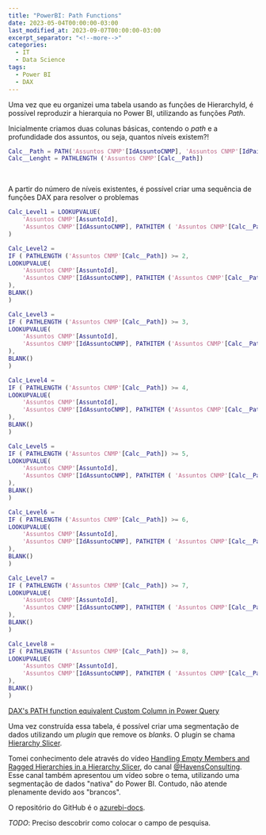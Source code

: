 ```yaml
---
title: "PowerBI: Path Functions"
date: 2023-05-04T00:00:00-03:00
last_modified_at: 2023-09-07T00:00:00-03:00
excerpt_separator: "<!--more-->"
categories:
  - IT
  - Data Science
tags:
  - Power BI
  - DAX
---
```


Uma vez que eu organizei uma tabela usando as funções de HierarchyId, é possível reproduzir a hierarquia no Power BI, utilizando as funções _Path_.

Inicialmente criamos duas colunas básicas, contendo o _path_ e a profundidade dos assuntos, ou seja, quantos níveis existem?!

```m
Calc__Path = PATH('Assuntos CNMP'[IdAssuntoCNMP], 'Assuntos CNMP'[IdPaiCNMP])
Calc__Lenght = PATHLENGTH ('Assuntos CNMP'[Calc__Path])
```

<br>

A partir do número de níveis existentes, é possível criar uma sequência de funções DAX para resolver o problemas

```m
Calc_Level1 = LOOKUPVALUE(
    'Assuntos CNMP'[AssuntoId],
    'Assuntos CNMP'[IdAssuntoCNMP], PATHITEM ( 'Assuntos CNMP'[Calc__Path], 1, INTEGER )
)

Calc_Level2 =
IF ( PATHLENGTH ('Assuntos CNMP'[Calc__Path]) >= 2,
LOOKUPVALUE(
    'Assuntos CNMP'[AssuntoId],
    'Assuntos CNMP'[IdAssuntoCNMP], PATHITEM ('Assuntos CNMP'[Calc__Path], 2, INTEGER )
),
BLANK()
)

Calc_Level3 =
IF ( PATHLENGTH ('Assuntos CNMP'[Calc__Path]) >= 3,
LOOKUPVALUE(
    'Assuntos CNMP'[AssuntoId],
    'Assuntos CNMP'[IdAssuntoCNMP], PATHITEM ('Assuntos CNMP'[Calc__Path], 3, INTEGER )
),
BLANK()
)

Calc_Level4 =
IF ( PATHLENGTH ('Assuntos CNMP'[Calc__Path]) >= 4,
LOOKUPVALUE(
    'Assuntos CNMP'[AssuntoId],
    'Assuntos CNMP'[IdAssuntoCNMP], PATHITEM ('Assuntos CNMP'[Calc__Path], 4, INTEGER )
),
BLANK()
)

Calc_Level5 =
IF ( PATHLENGTH ('Assuntos CNMP'[Calc__Path]) >= 5,
LOOKUPVALUE(
    'Assuntos CNMP'[AssuntoId],
    'Assuntos CNMP'[IdAssuntoCNMP], PATHITEM ( 'Assuntos CNMP'[Calc__Path], 5, INTEGER )
),
BLANK()
)

Calc_Level6 =
IF ( PATHLENGTH ('Assuntos CNMP'[Calc__Path]) >= 6,
LOOKUPVALUE(
    'Assuntos CNMP'[AssuntoId],
    'Assuntos CNMP'[IdAssuntoCNMP], PATHITEM ( 'Assuntos CNMP'[Calc__Path], 6, INTEGER )
),
BLANK()
)

Calc_Level7 =
IF ( PATHLENGTH ('Assuntos CNMP'[Calc__Path]) >= 7,
LOOKUPVALUE(
    'Assuntos CNMP'[AssuntoId],
    'Assuntos CNMP'[IdAssuntoCNMP], PATHITEM ( 'Assuntos CNMP'[Calc__Path], 7, INTEGER )
),
BLANK()
)

Calc_Level8 =
IF ( PATHLENGTH ('Assuntos CNMP'[Calc__Path]) >= 8,
LOOKUPVALUE(
    'Assuntos CNMP'[AssuntoId],
    'Assuntos CNMP'[IdAssuntoCNMP], PATHITEM ( 'Assuntos CNMP'[Calc__Path], 8, INTEGER )
),
BLANK()
)
```

[DAX's PATH function equivalent Custom Column in Power Query](https://community.fabric.microsoft.com/t5/Quick-Measures-Gallery/DAX-s-PATH-function-equivalent-Custom-Column-in-Power-Query/m-p/800386)

Uma vez construída essa tabela, é possível criar uma segmentação de dados utilizando um _plugin_ que remove os _blanks_. O plugin se chama [Hierarchy Slicer](https://azurebi-docs.jppp.org/powerbi-visuals/hierarchy-slicer.html).

Tomei conhecimento dele através do vídeo [Handling Empty Members and Ragged Hierarchies in a Hierarchy Slicer](https://www.youtube.com/watch?v=Q-fT10OI6uI), do canal [@HavensConsulting](https://www.youtube.com/@HavensConsulting). Esse canal também apresentou um vídeo sobre o tema, utilizando uma segmentação de dados "nativa" do Power BI. Contudo, não atende plenamente devido aos "brancos".

O repositório do GitHub é o [azurebi-docs](https://github.com/liprec/azurebi-docs/issues).

*TODO*: Preciso descobrir como colocar o campo de pesquisa.
